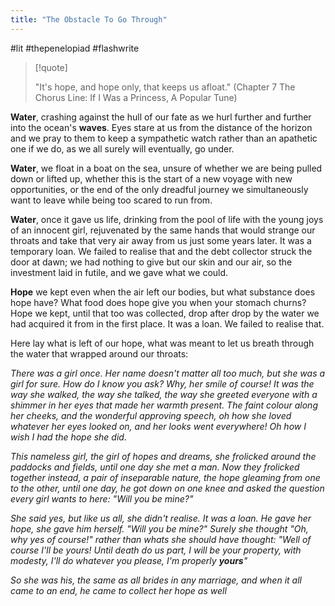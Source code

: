 ```yaml
---
title: "The Obstacle To Go Through"
---
```

#lit #thepenelopiad #flashwrite 

> [!quote]
> 
> "It's hope, and hope only, that keeps us afloat." (Chapter 7 The Chorus Line: If I Was a Princess, A Popular Tune)

**Water**, crashing against the hull of our fate as we hurl further and further into the ocean's **waves**. Eyes stare at us from the distance of the horizon and we pray to them to keep a sympathetic watch rather than an apathetic one if we do, as we all surely will eventually, go under. 

**Water**, we float in a boat on the sea, unsure of whether we are being pulled down or lifted up, whether this is the start of a new voyage with new opportunities, or the end of the only dreadful journey we simultaneously want to leave while being too scared to run from.

**Water**, once it gave us life, drinking from the pool of life with the young joys of an innocent girl, rejuvenated by the same hands that would strange our throats and take that very air away from us just some years later. It was a temporary loan. We failed to realise that and the debt collector struck the door at dawn; we had nothing to give but our skin and our air, so the investment laid in futile, and we gave what we could.

**Hope** we kept even when the air left our bodies, but what substance does hope have? What food does hope give you when your stomach churns? Hope we kept, until that too was collected, drop after drop by the water we had acquired it from in the first place. It was a loan. We failed to realise that.

Here lay what is left of our hope, what was meant to let us breath through the water that wrapped around our throats:

*There was a girl once. Her name doesn't matter all too much, but she was a girl for sure. How do I know you ask? Why, her smile of course! It was the way she walked, the way she talked, the way she greeted everyone with a shimmer in her eyes that made her warmth present. The faint colour along her cheeks, and the wonderful approving speech, oh how she loved whatever her eyes looked on, and her looks went everywhere! Oh how I wish I had the hope she did.*

*This nameless girl, the girl of hopes and dreams, she frolicked around the paddocks and fields, until one day she met a man. Now they frolicked together instead, a pair of inseparable nature, the hope gleaming from one to the other, until one day, he got down on one knee and asked the question every girl wants to here: "Will you be mine?"*

*She said yes, but like us all, she didn't realise. It was a loan. He gave her hope, she gave him herself. "Will you be mine?" Surely she thought "Oh, why yes of course!" rather than whats she should have thought: "Well of course I'll be yours! Until death do us part, I will be your property, with modesty, I'll do whatever you please, I'm properly **yours**"*

*So she was his, the same as all brides in any marriage, and when it all came to an end, he came to collect her hope as well*